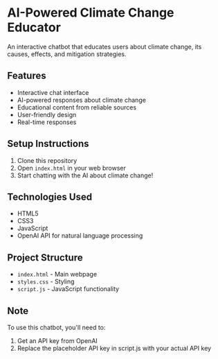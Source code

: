 # AI-Powered Climate Change Educator

An interactive chatbot that educates users about climate change, its causes, effects, and mitigation strategies.

## Features
- Interactive chat interface
- AI-powered responses about climate change
- Educational content from reliable sources
- User-friendly design
- Real-time responses

## Setup Instructions
1. Clone this repository
2. Open `index.html` in your web browser
3. Start chatting with the AI about climate change!

## Technologies Used
- HTML5
- CSS3
- JavaScript
- OpenAI API for natural language processing

## Project Structure
- `index.html` - Main webpage
- `styles.css` - Styling
- `script.js` - JavaScript functionality

## Note
To use this chatbot, you'll need to:
1. Get an API key from OpenAI
2. Replace the placeholder API key in script.js with your actual API key 